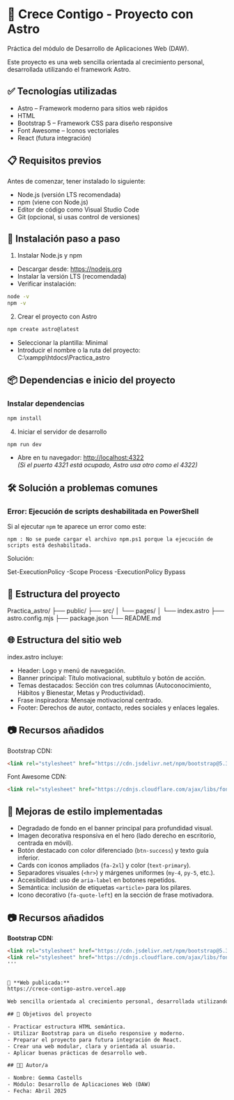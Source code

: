 # 🌱 Crece Contigo - Proyecto con Astro

Práctica del módulo de Desarrollo de Aplicaciones Web (DAW).

Este proyecto es una web sencilla orientada al crecimiento personal, desarrollada utilizando el framework Astro.

## ✅ Tecnologías utilizadas

- Astro – Framework moderno para sitios web rápidos
- HTML
- Bootstrap 5 – Framework CSS para diseño responsive
- Font Awesome – Iconos vectoriales
- React (futura integración)

## 📋 Requisitos previos
Antes de comenzar, tener instalado lo siguiente:

- Node.js (versión LTS recomendada)
- npm (viene con Node.js)
- Editor de código como Visual Studio Code
- Git (opcional, si usas control de versiones)


## 🔧 Instalación paso a paso

1. Instalar Node.js y npm
- Descargar desde: https://nodejs.org
- Instalar la versión LTS (recomendada)
- Verificar instalación:
```bash
node -v
npm -v
```

2. Crear el proyecto con Astro
```bash
npm create astro@latest
```

- Seleccionar la plantilla: Minimal
- Introducir el nombre o la ruta del proyecto: C:\xampp\htdocs\Practica_astro

## 📦 Dependencias e inicio del proyecto
### Instalar dependencias
```bash
npm install
```
4. Iniciar el servidor de desarrollo
```bash
npm run dev
```


- Abre en tu navegador: [http://localhost:4322](http://localhost:4322)  
  *(Si el puerto 4321 está ocupado, Astro usa otro como el 4322)*


## 🛠 Solución a problemas comunes

### Error: Ejecución de scripts deshabilitada en PowerShell

Si al ejecutar `npm` te aparece un error como este:

```plaintext
npm : No se puede cargar el archivo npm.ps1 porque la ejecución de scripts está deshabilitada.
```

Solución:

Set-ExecutionPolicy -Scope Process -ExecutionPolicy Bypass

## 📁 Estructura del proyecto

Practica_astro/
├── public/
├── src/
│   └── pages/
│       └── index.astro
├── astro.config.mjs
├── package.json
└── README.md

## 🌐 Estructura del sitio web

index.astro incluye:

 - Header: Logo y menú de navegación.
 - Banner principal: Título motivacional, subtítulo y botón de acción.
 - Temas destacados: Sección con tres columnas (Autoconocimiento, Hábitos y Bienestar, Metas y Productividad).
 - Frase inspiradora: Mensaje motivacional centrado.
 - Footer: Derechos de autor, contacto, redes sociales y enlaces legales.

## 📷 Recursos añadidos

Bootstrap CDN:

```html
<link rel="stylesheet" href="https://cdn.jsdelivr.net/npm/bootstrap@5.3.3/dist/css/bootstrap.min.css">
```
Font Awesome CDN:
```html
<link rel="stylesheet" href="https://cdnjs.cloudflare.com/ajax/libs/font-awesome/6.5.0/css/all.min.css">
```

## 🎨 Mejoras de estilo implementadas

- Degradado de fondo en el banner principal para profundidad visual.
- Imagen decorativa responsiva en el hero (lado derecho en escritorio, centrada en móvil).
- Botón destacado con color diferenciado (`btn-success`) y texto guía inferior.
- Cards con iconos ampliados (`fa-2xl`) y color (`text-primary`).
- Separadores visuales (`<hr>`) y márgenes uniformes (`my-4`, `py-5`, etc.).
- Accesibilidad: uso de `aria-label` en botones repetidos.
- Semántica: inclusión de etiquetas `<article>` para los pilares.
- Icono decorativo (`fa-quote-left`) en la sección de frase motivadora.

## 📷 Recursos añadidos

**Bootstrap CDN:**
```html
<link rel="stylesheet" href="https://cdn.jsdelivr.net/npm/bootstrap@5.3.3/dist/css/bootstrap.min.css">
<link rel="stylesheet" href="https://cdnjs.cloudflare.com/ajax/libs/font-awesome/6.5.0/css/all.min.css">
'''


🔗 **Web publicada:**  
https://crece-contigo-astro.vercel.app

Web sencilla orientada al crecimiento personal, desarrollada utilizando el framework Astro.

## 🎯 Objetivos del proyecto

- Practicar estructura HTML semántica.
- Utilizar Bootstrap para un diseño responsive y moderno.
- Preparar el proyecto para futura integración de React.
- Crear una web modular, clara y orientada al usuario.
- Aplicar buenas prácticas de desarrollo web.

## 👩‍💻 Autor/a

- Nombre: Gemma Castells
- Módulo: Desarrollo de Aplicaciones Web (DAW)
- Fecha: Abril 2025